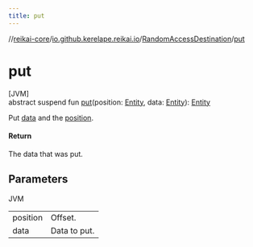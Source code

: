 ```yaml
---
title: put
---
```

//[reikai-core](../../../index.html)/[io.github.kerelape.reikai.io](../index.html)/[RandomAccessDestination](index.html)/[put](put.html)



# put



[JVM]\
abstract suspend fun [put](put.html)(position: [Entity](../../io.github.kerelape.reikai.core/-entity/index.html), data: [Entity](../../io.github.kerelape.reikai.core/-entity/index.html)): [Entity](../../io.github.kerelape.reikai.core/-entity/index.html)



Put [data](put.html) and the [position](put.html).



#### Return



The data that was put.



## Parameters


JVM

| | |
|---|---|
| position | Offset. |
| data | Data to put. |




